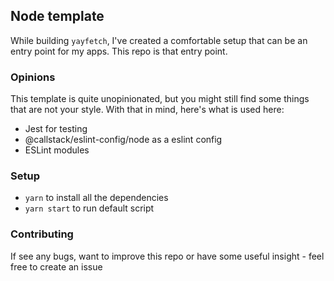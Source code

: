 ## Node template

While building `yayfetch`, I've created a comfortable setup that can be an entry point for my apps. This repo is that entry point. 

### Opinions

This template is quite unopinionated, but you might still find some things that are not your style. With that in mind, here's what is used here:
 - Jest for testing 
 - @callstack/eslint-config/node as a eslint config
 - ESLint modules

### Setup

 - `yarn` to install all the dependencies
 - `yarn start` to run default script

### Contributing

If see any bugs, want to improve this repo or have some useful insight - feel free to create an issue